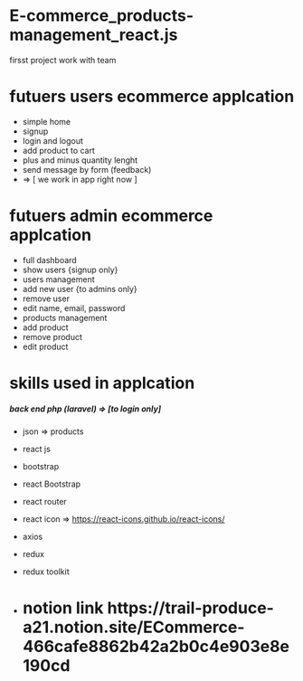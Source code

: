 # E-commerce_products-management_react.js
firsst project work with team

# futuers users ecommerce applcation
- simple home
- signup
- login and logout
- add product to cart
- plus and minus quantity lenght
- send message by form (feedback)
- => [ we work in app right now ]


# futuers admin ecommerce applcation
- full dashboard
- show users {signup only}
- users management
- add new user {to admins only}
- remove user
- edit name, email, password
- products management
- add product
- remove product
- edit product

# skills used in applcation

<h5> back end php (laravel) =>  [to login only] </h1>


- json => products
- react js
- bootstrap
- react Bootstrap
- react router
- react icon => https://react-icons.github.io/react-icons/
- axios
- redux
- redux toolkit

- <h1>notion link https://trail-produce-a21.notion.site/ECommerce-466cafe8862b42a2b0c4e903e8e190cd</h1>
